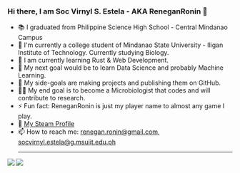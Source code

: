 ### Hi there, I am Soc Virnyl S. Estela - AKA ReneganRonin 👋
- :books: I graduated from Philippine Science High School - Central Mindanao Campus
- :dna: I'm currently a college student of Mindanao State University - Iligan Institute of Technology. Currently studying Biology.
- :microscope: I am currently learning Rust & Web Development.
- :herb: My next goal would be to learn Data Science and probably Machine Learning.
- :thinking: My side-goals are making projects and publishing them on GitHub.
- :scientist: My end goal is to become a Microbiologist that codes and will contribute to research.
- ⚡ Fun fact: ReneganRonin is just my player name to almost any game I play.
- :rocket: [My Steam Profile](https://steamcommunity.com/profiles/76561198316160345/)
- 📫 How to reach me: renegan.ronin@gmail.com, socvirnyl.estela@g.msuiit.edu.ph <hr>

<img align="left" src="https://github-readme-stats.vercel.app/api?username=ReneganRonin&theme=vue&count_private=true&hide_border=true" />
<img align="left" src="https://github-readme-stats.vercel.app/api/top-langs/?username=ReneganRonin&theme=vue&layout=compact&card_width=250&show_icons=true&hide_border=true"/><br>
